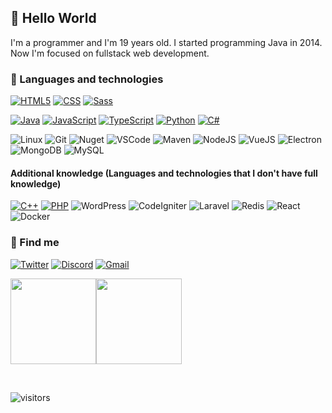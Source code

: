 ## 👋 Hello World
I'm a programmer and I'm 19 years old. I started programming Java in 2014. Now I'm focused on fullstack web development.

### 🚀 Languages and technologies
[![HTML5](https://img.shields.io/badge/-HTML5-black?style=flat-square&logo=html5&logoColor=orange)](https://github.com/biewdev?tab=repositories&q=&type=&language=html)
[![CSS](https://img.shields.io/badge/-CSS3-black?style=flat-square&logo=css3&logoColor=blue)](https://github.com/biewdev?tab=repositories&q=&type=&language=css)
[![Sass](https://img.shields.io/badge/-Sass-black?style=flat-square&logo=sass&logoColor=darkping)](https://github.com/biewdev?tab=repositories&q=&type=&language=sass)

[![Java](https://img.shields.io/badge/-Java-black?style=flat-square&logo=java&logoColor=orange)](https://github.com/biewdev?tab=repositories&q=&type=&language=java)
[![JavaScript](https://img.shields.io/badge/-JavaScript-black?style=flat-square&logo=javascript&logoColor=yellow)](https://github.com/biewdev?tab=repositories&q=&type=&language=javascript)
[![TypeScript](https://img.shields.io/badge/-Typescript-black?style=flat-square&logo=typescript&logoColor=blue)](https://github.com/biewdev?tab=repositories&q=&type=&language=typescript)
[![Python](https://img.shields.io/badge/-Python-black?style=flat-square&logo=python&logoColor=blue)](https://github.com/biewdev?tab=repositories&q=&type=&language=python)
[![C#](https://img.shields.io/badge/-C_Sharp-black?style=flat-square&logo=c-sharp&logoColor=purple)](https://github.com/biewdev?tab=repositories&q=&type=&language=csharp)

![Linux](https://img.shields.io/badge/-Linux-black?style=flat-square&logo=linux&logoColor=white)
![Git](https://img.shields.io/badge/-Git-black?style=flat-square&logo=github&logoColor=white)
![Nuget](https://img.shields.io/badge/-NuGet-black?style=flat-square&logo=nuget&logoColor=blue)
![VSCode](https://img.shields.io/badge/-VSCode-black?style=flat-square&logo=visual-studio-code&logoColor=blue)
![Maven](https://img.shields.io/badge/-Maven-black?style=flat-square&logo=apache-maven&logoColor=orange)
![NodeJS](https://img.shields.io/badge/-Node.js-black?style=flat-square&logo=node.js&logoColor=green)
![VueJS](https://img.shields.io/badge/-Vue.js-black?style=flat-square&logo=vue.js&logoColor=darkgreen)
![Electron](https://img.shields.io/badge/-Electron-black?style=flat-square&logo=electron&logoColor=lightblue)
![MongoDB](https://img.shields.io/badge/-MongoDB-black?style=flat-square&logo=mongodb&logoColor=green)
![MySQL](https://img.shields.io/badge/-MySQL-black?style=flat-square&logo=mysql&logoColor=blue)

#### Additional knowledge (Languages and technologies that I don't have full knowledge)

[![C++](https://img.shields.io/badge/-C++-black?style=flat-square&logo=cplusplus&logoColor=blue)](https://github.com/biewdev?tab=repositories&q=&type=&language=c++)
[![PHP](https://img.shields.io/badge/-PHP-black?style=flat-square&logo=php&logoColor=blue)](https://github.com/biewdev?tab=repositories&q=&type=&language=php)
![WordPress](https://img.shields.io/badge/-WordPress-black?style=flat-square&logo=wordpress&logoColor=blue)
![CodeIgniter](https://img.shields.io/badge/-CodeIgniter-black?style=flat-square&logo=codeigniter&logoColor=orange)
![Laravel](https://img.shields.io/badge/-Laravel-black?style=flat-square&logo=laravel&logoColor=red)
![Redis](https://img.shields.io/badge/-Redis-black?style=flat-square&logo=redis&logoColor=red)
![React](https://img.shields.io/badge/-React-black?style=flat-square&logo=react&logoColor=blue)
![Docker](https://img.shields.io/badge/-Docker-black?style=flat-square&logo=docker&logoColor=blue)

### 🔎 Find me
[![Twitter](https://img.shields.io/badge/-Twitter-blue?style=flat-square&logo=twitter&logoColor=white)](https://twitter.com/biewdev)
[![Discord](https://img.shields.io/badge/-Discord-blue?style=flat-square&logo=discord&logoColor=white)](https://discord.gg/b7PfCrdyAh)
[![Gmail](https://img.shields.io/badge/-Gmail-darkorange?style=flat-square&logo=gmail&logoColor=white)](mailto:gabrielaugustodev@gmail.com)

<a href="#" align="left"><img height="137px" src="https://github-readme-stats.vercel.app/api?username=biewdev&hide_title=true&hide_border=true&show_icons=true&include_all_commits=true&count_private=true&line_height=21&text_color=000&icon_color=000&bg_color=0,fff44a,6accff,43bfff,5c1cff&theme=graywhite" /><img height="137px" src="https://github-readme-stats.vercel.app/api/top-langs/?username=biewdev&hide=html&hide_title=true&hide_border=true&layout=compact&langs_count=7&text_color=000&icon_color=fff&bg_color=0,5c1cff,43bfff,6accff,fff44a&theme=graywhite" /></a>

<br />

![visitors](https://visitor-badge.glitch.me/badge?page_id=biewdev)
  
<!--
**biewdev/biewdev** is a ✨ _special_ ✨ repository because its `README.md` (this file) appears on your GitHub profile.
[![Java](https://img.shields.io/badge/Java-Application-orange?style=flat-square&logo=java&logoColor=white)](https://github.com/biewdev?tab=repositories&q=&type=&language=java)
[![JavaScript](https://img.shields.io/badge/-JavaScript-yellow?style=flat-square&logo=javascript&logoColor=white)](https://github.com/biewdev?tab=repositories&q=&type=&language=javascript)
[![TypeScript](https://img.shields.io/badge/-Typescript-blue?style=flat-square&logo=typescript&logoColor=white)](https://github.com/biewdev?tab=repositories&q=&type=&language=typescript)
[![Python](https://img.shields.io/badge/-Python-blue?style=flat-square&logo=python&logoColor=white)](https://github.com/biewdev?tab=repositories&q=&type=&language=python)
[![SQL](https://img.shields.io/badge/-SQL-blue?style=flat-square&logo=mysql&logoColor=white)](https://github.com/biewdev?tab=repositories&q=&type=&language=sql)
[![C#](https://img.shields.io/badge/C-Sharp-blue?style=flat-square&logo=c-sharp&logoColor=white)](https://github.com/biewdev?tab=repositories&q=&type=&language=csharp)
Here are some ideas to get you started:
![Linux](https://img.shields.io/badge/-Linux-000?&logo=mysql&logoColor=blue)

- 🔭 I’m currently working on ...
- 🌱 I’m currently learning ...
- 👯 I’m looking to collaborate on ...
- 🤔 I’m looking for help with ...
- 💬 Ask me about ...
- 📫 How to reach me: ...
- 😄 Pronouns: ...
- ⚡ Fun fact: ...
-->
